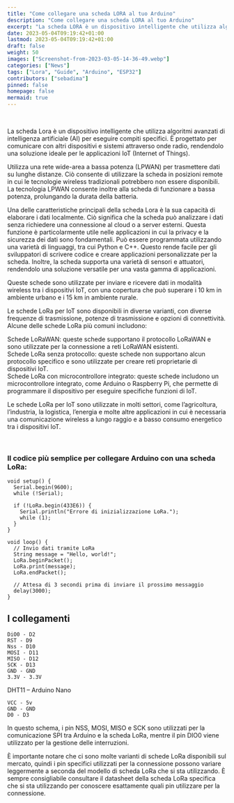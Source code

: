 ```yaml
---
title: "Come collegare una scheda LORA al tuo Arduino"
description: "Come collegare una scheda LORA al tuo Arduino"
excerpt: "La scheda LORA è un dispositivo intelligente che utilizza algoritmi avanzati di intelligenza artificiale (AI) per eseguire compiti specifici. È progettato per comunicare con altri dispositivi e sistemi attraverso onde radio, rendendolo una soluzione ideale per le applicazioni IoT (Internet of Things)..."
date: 2023-05-04T09:19:42+01:00
lastmod: 2023-05-04T09:19:42+01:00
draft: false
weight: 50
images: ["Screenshot-from-2023-03-05-14-36-49.webp"]
categories: ["News"]
tags: ["Lora", "Guide", "Arduino", "ESP32"]
contributors: ["sebadima"]
pinned: false
homepage: false
mermaid: true
---
```


<style>
.x {
    transition:transform 0.50s ease;
}

.x:hover {
    -webkit-transform:scale(1.75); /* or some other value */
    transform:scale(1.75);
}
</style>

</br>

La scheda Lora è un dispositivo intelligente che utilizza algoritmi avanzati di intelligenza artificiale (AI) per eseguire compiti specifici. È progettato per comunicare con altri dispositivi e sistemi attraverso onde radio, rendendolo una soluzione ideale per le applicazioni IoT (Internet of Things).

Utilizza una rete wide-area a bassa potenza (LPWAN) per trasmettere dati su lunghe distanze. Ciò consente di utilizzare la scheda in posizioni remote in cui le tecnologie wireless tradizionali potrebbero non essere disponibili. La tecnologia LPWAN consente inoltre alla scheda di funzionare a bassa potenza, prolungando la durata della batteria.

Una delle caratteristiche principali della scheda Lora è la sua capacità di elaborare i dati localmente. Ciò significa che la scheda può analizzare i dati senza richiedere una connessione al cloud o a server esterni. Questa funzione è particolarmente utile nelle applicazioni in cui la privacy e la sicurezza dei dati sono fondamentali. Può essere programmata utilizzando una varietà di linguaggi, tra cui Python e C++. Questo rende facile per gli sviluppatori di scrivere codice e creare applicazioni personalizzate per la scheda. Inoltre, la scheda supporta una varietà di sensori e attuatori, rendendolo una soluzione versatile per una vasta gamma di applicazioni.

Queste schede sono utilizzate per inviare e ricevere dati in modalità wireless tra i dispositivi IoT, con una copertura che può superare i 10 km in ambiente urbano e i 15 km in ambiente rurale.

Le schede LoRa per IoT sono disponibili in diverse varianti, con diverse frequenze di trasmissione, potenze di trasmissione e opzioni di connettività. Alcune delle schede LoRa più comuni includono:

Schede LoRaWAN: queste schede supportano il protocollo LoRaWAN e sono utilizzate per la connessione a reti LoRaWAN esistenti.  
Schede LoRa senza protocollo: queste schede non supportano alcun protocollo specifico e sono utilizzate per creare reti proprietarie di dispositivi IoT.  
Schede LoRa con microcontrollore integrato: queste schede includono un microcontrollore integrato, come Arduino o Raspberry Pi, che permette di programmare il dispositivo per eseguire specifiche funzioni di IoT.

Le schede LoRa per IoT sono utilizzate in molti settori, come l&#8217;agricoltura, l&#8217;industria, la logistica, l&#8217;energia e molte altre applicazioni in cui è necessaria una comunicazione wireless a lungo raggio e a basso consumo energetico tra i dispositivi IoT.

&nbsp;

### Il codice più semplice per collegare Arduino con una scheda LoRa:

~~~
void setup() {
  Serial.begin(9600);
  while (!Serial);

  if (!LoRa.begin(433E6)) {
    Serial.println("Errore di inizializzazione LoRa.");
    while (1);
  }
}

void loop() {
  // Invio dati tramite LoRa
  String message = "Hello, world!";
  LoRa.beginPacket();
  LoRa.print(message);
  LoRa.endPacket();
  
  // Attesa di 3 secondi prima di inviare il prossimo messaggio
  delay(3000);
}
~~~


## I collegamenti

~~~
DiO0 - D2
RST - D9
Nss - D10
MOSI - D11
MISO - D12
SCK - D13
GND - GND
3.3V - 3.3V
~~~

DHT11 &#8211; Arduino Nano

~~~
VCC - 5v
GND - GND
D0 - D3
~~~

In questo schema, i pin NSS, MOSI, MISO e SCK sono utilizzati per la comunicazione SPI tra Arduino e la scheda LoRa, mentre il pin DIO0 viene utilizzato per la gestione delle interruzioni.

È importante notare che ci sono molte varianti di schede LoRa disponibili sul mercato, quindi i pin specifici utilizzati per la connessione possono variare leggermente a seconda del modello di scheda LoRa che si sta utilizzando. È sempre consigliabile consultare il datasheet della scheda LoRa specifica che si sta utilizzando per conoscere esattamente quali pin utilizzare per la connessione.

